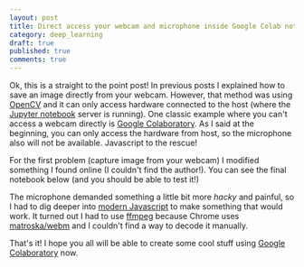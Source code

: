 ```yaml
---
layout: post
title: Direct access your webcam and microphone inside Google Colab notebook
category: deep_learning
draft: true
published: true
comments: true
---
```


Ok, this is a straight to the point post! In previous posts I explained how to save an image directly from your webcam. However, that method was using [OpenCV](https://opencv.org/) and it can only access hardware connected to the host (where the [Jupyter notebook](https://jupyter.org/) server is running). One classic example where you can't access a webcam directly is [Google Colaboratory](https://colab.research.google.com/). As I said at the beginning, you can only access the hardware from host, so the microphone also will not be available. Javascript to the rescue!
<!--more-->
For the first problem (capture image from your webcam) I modified something I found online (I couldn't find the author!). You can see the final notebook below (and you should be able to test it!)

<script src="https://gist.github.com/ricardodeazambuja/058f4c242fe67ec2d86ca2596b0905ad.js"></script>


The microphone demanded something a little bit more *hacky* and painful, so I had to dig deeper into [modern Javascript](https://developers.google.com/web/fundamentals/primers/promises) to make something that would work. It turned out I had to use [ffmpeg](https://www.ffmpeg.org/) because Chrome uses [matroska/webm](https://www.matroska.org/news/webm-matroska.html) and I couldn't find a way to decode it manually.

<script src="https://gist.github.com/ricardodeazambuja/03ac98c31e87caf284f7b06286ebf7fd.js"></script>

That's it! I hope you all will be able to create some cool stuff using [Google Colaboratory](https://colab.research.google.com/) now.